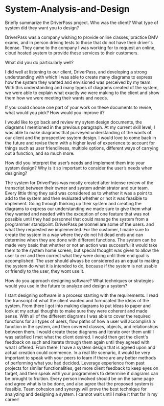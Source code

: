 # System-Analysis-and-Design

Briefly summarize the DriverPass project. Who was the client? What type of system did they want you to design?

DriverPass was a company wishing to provide online classes, practice DMV exams, and in person driving tests to those that do not have their driver's license. They came to the company I was working for to request an online, cloud hosted system to provide these services to their customers.

What did you do particularly well?

I did well at listening to our client, DriverPass, and developing a strong understanding with which I was able to create many diagrams to express how the system they wanted and envisioned was perceived by my team. With this understanding and many types of diagrams created of the system, we were able to explain what exactly we were making to the client and show them how we were meeting their wants and needs.

If you could choose one part of your work on these documents to revise, what would you pick? How would you improve it?

I would like to go back and review my sytem design documents, the diagrams I mentioned in the previous paragraph. At my current skill level, I was able to make diagrams that purveyed understanding of the wants of our client and the prospective ssytem design. I would love to come back in the future and revise them with a higher level of experience to account for things such as user friendliness, multiple options, different ways of carrying out a function, and so much more.

How did you interpret the user’s needs and implement them into your system design? Why is it so important to consider the user’s needs when designing?

The system for DriverPass was mostly created after intense review of the transcript between their owner and system administrator and our team. Every little thing they said was considered as to whether it was a point to add to the system and then evaluated whether or not it was feasible to implement. Going through thinking up their system and creating the diagrams to express our understanding we made sure to give them what they wanted and needed with the exception of one feature that was not possible until they had personnel that could manage the system from a programmer standpoint. DriverPass personnel are some of the users. and what they requested we implemented. For the customer, I made sure to create the system in a way where they do not hit dead ends and can determine when they are done with different functions. The system can be made very basic that whether or not an action was successful it would take them to the system home screen, but special thought was given to allow the user to err and then correct what they were doing until their end goal is accomplished. The user should always be considered as an equal to making the system do what it is intended to do, because if the system is not usable or friendly to the user, they wont use it.

How do you approach designing software? What techniques or strategies would you use in the future to analyze and design a system?

I start designing software in a process starting with the requirements. I read the transcript of what the client wanted and formulated the ideas of the system. From there I got into making diagrams to put ideas to paper and look at my actual thoughts to make sure they were coherent and made sense. With all of the different diagrams I was able to cover the required functions for all types of users, flow paths of how a user will accomplish a function in the system, and then covered classes, objects, and relationships between them. I would create these diagrams and iterate over them until I was satisfied I met what the client desired. I would then get the client's feedback on such and iterate through them again until they agreed with what I offered. From there, I have a system design that is agreed upon and actual creation could commence. 
In a real life scenario, it would be very important to speak with your peers to learn if there are any better methods of performing what you had decided. Leverage experience from past projects for similar functionalities, get more client feedback to keep eyes on target, and then speak with your programmers to determine if diagrams can be brought to fruition. Every person involved should be on the same page and agree what is to be done, and also agree that the proposed system is feasible. Team cohesion and synergy will prove the best technique for analyzing and designing a system. I cannot wait until I make it that far in my career!
